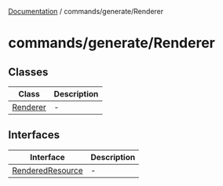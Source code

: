 [Documentation](../../../index.md) / commands/generate/Renderer

# commands/generate/Renderer

## Classes

| Class | Description |
| ------ | ------ |
| [Renderer](classes/Renderer.md) | - |

## Interfaces

| Interface | Description |
| ------ | ------ |
| [RenderedResource](interfaces/RenderedResource.md) | - |
